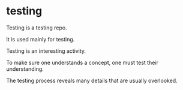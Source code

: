 testing
=======
Testing is a testing repo.

It is used mainly for testing.

Testing is an interesting activity.

To make sure one understands a concept, one must test their understanding.

The testing process reveals many details that are usually overlooked.
